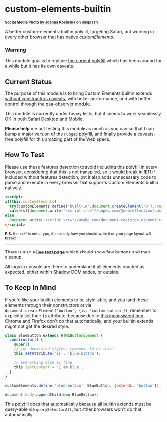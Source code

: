 # custom-elements-builtin

<sup>**Social Media Photo by [Joanna Kosinska](https://unsplash.com/@joannakosinska) on [Unsplash](https://unsplash.com/)**</sup>


A better custom-elements-builtin polyfill, targeting Safari, but working in every other browser that has native _customElements_.


### Warning

This module goal is to replace [the current polyfill](https://github.com/ungap/custom-elements-builtin#readme) which has been around for a while but it has its own caveats.


## Current Status

The purpose of this module is to bring Custom Elements builtin extends [without constructors caveats](https://github.com/ungap/custom-elements-builtin#constructor-caveat), with better performance, and with better control through the [qsa-observer](https://github.com/WebReflection/qsa-observer#readme) module.

This module is currently under heavy tests, but it seems to work seamlessly OK in both Safari Desktop and Mobile.

**Please help** me out testing this module as much as you can so that I can bump a major version of the `@ungap` polyfill, and finally provide a caveats-free polyfill for this amazing part of the Web specs.



## How To Test

Please use [these features detection](https://github.com/ungap/custom-elements-builtin#all-possible-features-detections) to avoid including this polyfill in every browser, considering that this is not transpiled, so it would break in IE11 if included without features detection, but it also adds unnecessary code to parse and execute in every browser that supports Custom Elements builtin natively.

```html
<script>
if(this.customElements)
  try{customElements.define('built-in',document.createElement('p').constructor,{'extends':'p'})}
  catch(s){document.write('<script src="//unpkg.com/@webreflection/custom-elements-builtin"><\x2fscript>')}
else
  document.write('<script src="//unpkg.com/document-register-element"><\x2fscript>');
</script>
```

<sup>**P.S.** the `\x2f` is not a typo, it's exactly how you should write it or your page layout will break!</sup>

- - -

There is also a **[live test page](https://webreflection.github.io/custom-elements-builtin/test/)** which should show few buttons and then cleanup.

All logs in console are there to understand if all elements reacted as expected, either within Shadow DOM nodes, or outside.


## To Keep In Mind

If you'd like your builtin elements to be style-able, and you land these elements through their constructors or via `document.createElement('button', {is: 'custom-button'})`, remember to explicitly set their `is` attribute, because due to [this inconsistent bug](https://github.com/whatwg/html/issues/5782), Chrome and Firefox don't do that automatically, and your builtin extends might not get the desired style.

```js
class BlueButton extends HTMLButtonElement {
  constructor() {
    super()
    // for dedicated styles, remember to do this!
    this.setAttribute('is', 'blue-button');

    // everything else is fine
    this.textContent = 'I am blue';
  }
}

customElements.define('blue-button', BlueButton, {extends: 'button'});

document.body.appendChild(new BlueButton);
```

This polyfill does that automatically because all builtin extends must be query-able via `querySelectorAll`, but other browsers won't do that automatically.
